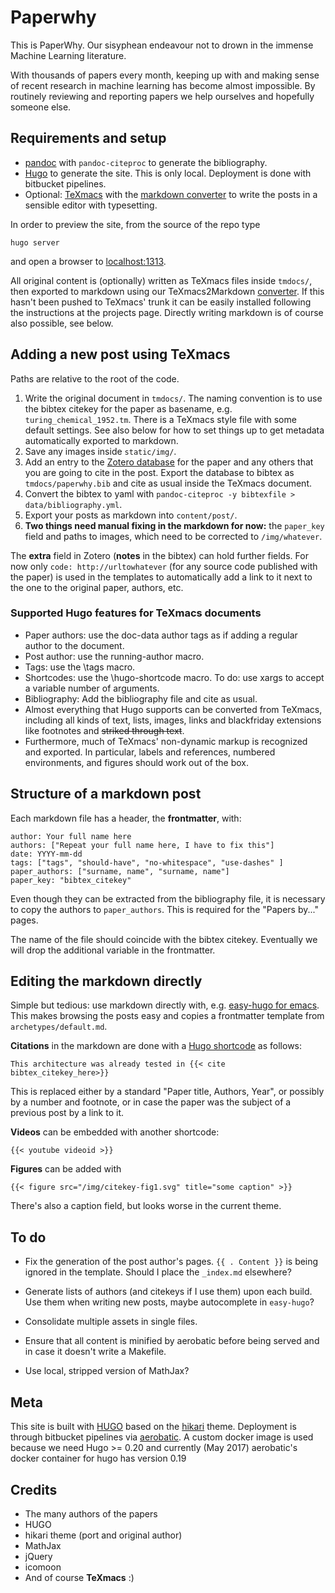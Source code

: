 # Paperwhy

This is PaperWhy. Our sisyphean endeavour not to drown in the
immense Machine Learning literature.

With thousands of papers every month, keeping up with and making sense
of recent research in machine learning has become almost
impossible. By routinely reviewing and reporting papers we help
ourselves and hopefully someone else.

## Requirements and setup

* [pandoc](http://pandoc.org/) with `pandoc-citeproc` to generate the
  bibliography.
* [Hugo](gohugo.io) to generate the site. This is only
  local. Deployment is done with bitbucket pipelines.
* Optional: [TeXmacs](www.texmacs.org) with
  the [markdown converter](bitbucket.org/mdbenito/tm2md) to write the
  posts in a sensible editor with typesetting.

In order to preview the site, from the source of the repo type

```
hugo server
```

and open a browser to [localhost:1313](//localhost:1313).

All original content is (optionally) written as TeXmacs files inside
`tmdocs/`, then exported to markdown using our
TeXmacs2Markdown [converter](https://bitbucket.org/mdbenito/tm2md). If
this hasn't been pushed to TeXmacs' trunk it can be easily installed
following the instructions at the projects page. Directly writing
markdown is of course also possible, see below.


## Adding a new post using TeXmacs

Paths are relative to the root of the code.
 
1. Write the original document in `tmdocs/`. The naming convention is
   to use the bibtex citekey for the paper as basename, e.g.
   `turing_chemical_1952.tm`. There is a TeXmacs style file with some
   default settings. See also below for how to set things up to get
   metadata automatically exported to markdown.
1. Save any images inside `static/img/`.
1. Add an entry to the [Zotero database]() for the paper and any
   others that you are going to cite in the post. Export the database
   to bibtex as `tmdocs/paperwhy.bib` and cite as usual inside the
   TeXmacs document.
1. Convert the bibtex to yaml with
   `pandoc-citeproc -y bibtexfile > data/bibliography.yml`.
1. Export your posts as markdown into `content/post/`.
1. **Two things need manual fixing in the markdown for now:** the
   `paper_key` field and paths to images, which need to be corrected
   to `/img/whatever`.

The **extra** field in Zotero (**notes** in the bibtex) can hold
further fields. For now only `code: http://urltowhatever` (for any
source code published with the paper) is used in the templates to
automatically add a link to it next to the one to the original paper,
authors, etc.

### Supported Hugo features for TeXmacs documents

* Paper authors: use the doc-data author tags as if adding a regular
  author to the document.
* Post author: use the running-author macro.
* Tags: use the \tags macro.
* Shortcodes: use the \hugo-shortcode macro. To do: use xargs to
  accept a variable number of arguments.
* Bibliography: Add the bibliography file and cite as usual.
* Almost everything that Hugo supports can be converted from TeXmacs,
  including all kinds of text, lists, images, links and blackfriday
  extensions like footnotes and ~~striked through text~~.
* Furthermore, much of TeXmacs' non-dynamic markup is recognized and
  exported. In particular, labels and references, numbered
  environments, and figures should work out of the box.

## Structure of a markdown post

Each markdown file has a header, the **frontmatter**, with:

```
author: Your full name here
authors: ["Repeat your full name here, I have to fix this"]
date: YYYY-mm-dd
tags: ["tags", "should-have", "no-whitespace", "use-dashes" ]
paper_authors: ["surname, name", "surname, name"]
paper_key: "bibtex_citekey"
```

Even though they can be extracted from the bibliography file, it is
necessary to copy the authors to `paper_authors`. This is required
for the "Papers by..." pages.

The name of the file should coincide with the bibtex
citekey. Eventually we will drop the additional variable in the
frontmatter.

## Editing the markdown directly

Simple but tedious: use markdown directly with,
e.g. [easy-hugo for emacs](https://github.com/masasam/emacs-easy-hugo). This
makes browsing the posts easy and copies a frontmatter template from
`archetypes/default.md`.

**Citations** in the markdown are done with
a [Hugo shortcode](gohugo.io/extras/shortcodes/) as follows:

```
This architecture was already tested in {{< cite bibtex_citekey_here>}}
```

This is replaced either by a standard "Paper title, Authors, Year", or
possibly by a number and footnote, or in case the paper was the
subject of a previous post by a link to it.

**Videos** can be embedded with another shortcode:

```
{{< youtube videoid >}}
```

**Figures** can be added with
```
{{< figure src="/img/citekey-fig1.svg" title="some caption" >}}
```
There's also a caption field, but looks worse in the current theme.

## To do

* Fix the generation of the post author's pages. `{{ . Content }}` is
  being ignored in the template. Should I place the `_index.md`
  elsewhere?

* Generate lists of authors (and citekeys if I use them) upon each
  build. Use them when writing new posts, maybe autocomplete in
  `easy-hugo`?
  
* Consolidate multiple assets in single files.

* Ensure that all content is minified by aerobatic before being served
  and in case it doesn't write a Makefile.
  
* Use local, stripped version of MathJax?

## Meta

This site is built with [HUGO](gohugo.io) based on
the [hikari](github.com/digitalcraftsman/hugo-hikari-theme) theme.
Deployment is through bitbucket pipelines
via [aerobatic](aerobatic.com).  A custom docker image is used because
we need Hugo >= 0.20 and currently (May 2017) aerobatic's docker
container for hugo has version 0.19

## Credits

* The many authors of the papers
* HUGO
* hikari theme (port and original author)
* MathJax
* jQuery
* icomoon
* And of course **TeXmacs** :)
